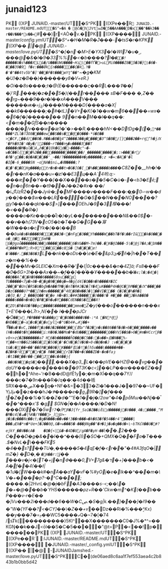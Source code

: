 # junaid123
PK
     ((XP             	 JUNAID.-master/UT �S^PK
    ((XPe��R   `    	 JUNAID.-master/README.mdUT �S^=�A
� @ѽ�hJVtѩD�5��AA���D�x��"��k3��
r��V���*v��=`#��)r<AÒ�v.�PK
    ((XP����       	 JUNAID.-master/_config.ymlUT �S^+�H�M�R�Jͮ���-�tsS�r�K PK
    ((XP��
|  �@   	 JUNAID.-master/love.pyUT �S^�[�nˑ�M>E�YX3�!�WI7�u�˱,	���@�&�I�9�33%%�<�b����?l�`��!�����U�s%���XL&�/U���UWU����~Hܠ\��۬fҐ�>uL׮Mi0����Z8�5�3�}\�6�-���39�9 f�є:���Ǿk{n������{�k.Y�	�'�"��4tv5b^�]'���F�t���юYţ^��"`~�g�KM
�U)�z�B��)������y8�V+eR.}�Oi��8s ����;t�@{E������ς��RL���ߜ��|�}'R.���j�z��5�)(��r�����	sB�F���
�,Z��
�rg~���9��r�l��xA���V���
�����ѭ�=ϳ؏l����N����D{����a�X|��k6������;�#�tL}�V+�K{�1��w�m6����=wx��6�f�]�������
9�n��M��l�� q��:<�m��Gf̚S��n����	���j�/v���w�ӕ1�'�>��R.����hN<��DtDg�(�,`*�����*ZLl�?ǮO8����ew��S��s��@�Q���-*ύ�E��	>�CF,��d/��O�.R��a�B�ɮ4^I����J��g�����3^S�B�/[}���2��+rҕ^h�jԔ'�Pk� 9I�'4�y�/|2���~rT���Ԣ�v����3��T	�����d�M�ul�4؈h��1Ok�Gd�~����c"~�-w�Ċ��l{��%3��˿��������������/_�����������;:>���㏧�r/ٔ�f�'g��;�@�A����'_~��/?��������#�y������;z
×�=:�A�'�l �IǬ�-6_����SN
~oNA�$niٻ�轢����;?�ٚ�'��DHg����ptr�n�>��t>�G�]O�[_�%������b���`�C8Z��__h*h�!�	�r��nK�a���u=�҉z!��E3ц��Aˋ4哟.*q:-���ԙ��Y�ܳ��[��X����s ��5�C�ù�-�<b3�Eē;�n�o6n��=�t9��J��2�#x�
�*�/�iڲUzȐٚ2���Jyŵ�;*�MF����v����F���:�_͢�ʘޝw��dy��}���$w���LR���G�S��N���NO����?gjy1��A��qkt��S>]���OEhJ�9�3㮮���!�<���R�}����o�Ke��q��͌c�)�yL����������N&��0$�-�� v��h(73V�cO5�b�T��G�G��䆤�W���s�cYk�{��\��B	��`DaA�s�k����9����3�˂�пFg�3��Yh����W��bT�f�\��rI&�k�O���o�_Ƞ� ��20�5mM�
☷G�Ƿgoȫ�������2��d���������6�V&��M~7m)��.�K�@I���-5\�@j7�A;�bN��4���P�WP:R>9"�ٔ�G��c8S�
%���e!� ؇��� r.��3�8�3`L��nk��oDs��\e�E�&p3ێ�͠ň�|h��T��z�m��%��
���Mv�GLElC�Xm��R�'�{|0c����&�n�4Z]ä;۽Fs8���F�0͑�6G>3!�� �Ax��~�f��}��ͪ��Ұ�����_�b�l`�є;l�;�4�|��@��A߰��X�9���6����S8su��p
TU�����<7p�>8�~��g�9���q�=4�g{d4[�Q��n�h����X�IC
J���^�Un[�RS�U �bɠW�A��fM�j�nT�R#J�2�׀Y�4uK���P4H�@C�hM���Ԕ"�����D�zC����U?*��[h�mv������^40�B�W��]�|��VI���
C�]��%�R�1	z�{U̯�/_2_���@Q��'��e
H�<�S;�##I�����)���!�
#���
��J�kA��B�
����s���n�n�Q/�F��h�ҿ�Y���CdEN��S�أ��X!�ZO\�ħ�4O�f��ϙc����S�������mme�`Z� y(���o������n���xҬ+E'6���L7r>,N{��
I���pJCr
�O`��v̝P�R���*�&���p'��O��b���V��-:*A
�N*@}�HD���~a�c���vyl<�"U�b4#بKj��+߾��u�ˊ�vC,I���f�z��ź�2���� ��{鹊a"f�2�n�c��86��f�d�>6�������v�� (H�s���t�h�����i:K�0�J��Mo�*�dU����������Q��VVְ[��$�>O�#m�HCcrR�v8<>z{�Z�������a7
H6�b������ȟD��@�C5��:�a��>⾃�N��%-Y��+nY��G2S��E�I�5O��'�CV��[V�U�>0۽d�@�m�J
:v����	t&�;���+��'��ER���0�}K���F핈i�!�[h5o���\�����#��-�Z�K�!0�^�r�ؖ�
R����{rΣ�7��+�(���ZD�˂�e�faȝ	:�tI����r��-��J��c�4��j{ .��U�9��qS�`��,���X�p3\_L�t��pVE��HZ@��vg���daUY�����e����k��9T3K�c<]��LP��w����EZ��_�h�^Ahe~'r�B��dD@fĔ1y�;�m�XÍ��q��7Y//���c�7�9n���R�/q��:�4d��䄆SRX���ڝX��q�+NF�&=�33�Zl�1���J��97��~UF�YjJjޒ��z���hJ�*ꅚ����e�gۏ9R�]�f���
!�Z���%�%��Z�d�""E�_1��j�/2ow"�4�pǻMɯ��ǋ��̅��^���x'$ �g	$GN�|��A����/�D�N!���DXi�7�5w`!7`�/`PR�J{fr_Sa1�Z��iƌid�����j�V���̹4�;����؀^M�M�c4[�ܣ�|%K�/Y���>_)ʒU=-j�i�z���Nc��ct;�g�N���o��v��!3��n���=�k�0Ӡ�f�54��r4ʾ����|���ܒEk�*n�*Ue+[�J��0@,G �>w���5�-���ƝNg��"�٣�1j�ǝ�q��d�<\~ʪTKʛX��U�#?ejkY_��V��cA�	�Q�{<|&�~�4D�U/gA�F�yH-��`\��.2���
C���D�g�&��I��^��� [I)�SO�+QMX�Q��Fa�T���\.$�NvL�\���FK5	�4��\s?��TU�,�����5�4q̬E�f�<r��"�4#A3fqO�|mZ�} �D�,�
`�H��r:`j��	׵���v�j<�[T�+ j�nՓ���0,V+7g&�ד�+]�� �b�<�
A�f��4(��Ɨ|�1մ�[W���k#�nؓA��aY�vF�%#y Оj�e�lk��^���m�\V�+����p?-�^Ϲ���;_	����.�|2HvrL�@�ɉ�bF�A3����s-<;��\�
�+�@���b�ʿYHS������pz+R��'Ckw�m^�K(��b��P��̇�v-r�E�݀�
�]Vu���2i���d��6��W�Cڝ.�S�g|k.��]���]�ȓ9��
�"W�[YF��?؝<�CY]��\�Z��+v*��ǲ��Ri�%���^͔Kx}��y���7�=ݦ��WC5����ޡQ�~7ִ�[�74 /sȾk{���������}5KI^��X�������C0�J%�*^=��KGŊ��k��J<ōl��S�C�5����"@t=P�<��!p�������PK  
     ((XP             	              JUNAID.-master/UT �S^PK  
    ((XPe��R   `    	          :   lJUNAID.-master/README.mdUT �S^PK  
    ((XP����       	          �   JUNAID.-master/_config.ymlUT �S^PK  
    ((XP��
|  �@   	          -  JUNAIDJamshed.-master/love.pyUT �S^PK      C  �  ( de06aed8c6aa1f7ef553aea4c2b843b1b0bb5d42
